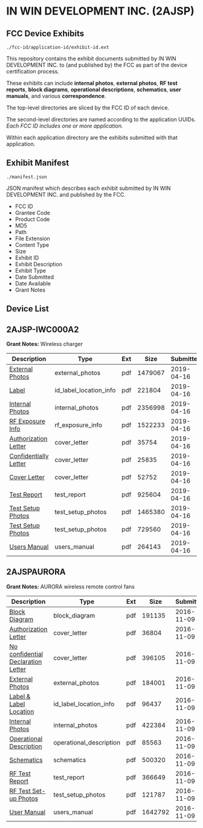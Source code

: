 # IN WIN DEVELOPMENT INC. (2AJSP)
## FCC Device Exhibits

```
./fcc-id/application-id/exhibit-id.ext
```

This repository contains the exhibit documents submitted by IN WIN DEVELOPMENT INC. to (and published by) the FCC as part of the device certification process.

These exhibits can include **internal photos**, **external photos**, **RF test reports**, **block diagrams**, **operational descriptions**, **schematics**, **user manuals**, and various **correspondence**.

The top-level directories are sliced by the FCC ID of each device.

The second-level directories are named according to the application UUIDs. *Each FCC ID includes one or more application.*

Within each application directory are the exhibits submitted with that application. 

## Exhibit Manifest

```
./manifest.json
```

JSON manifest which describes each exhibit submitted by IN WIN DEVELOPMENT INC. and published by the FCC.

- FCC ID
- Grantee Code
- Product Code
- MD5
- Path
- File Extension
- Content Type
- Size
- Exhibit ID
- Exhibit Description
- Exhibit Type
- Date Submitted
- Date Available
- Grant Notes

## Device List
## 2AJSP-IWC000A2
**Grant Notes:** Wireless charger

| Description | Type | Ext | Size | Submitted | Available |
| ----------- | ---- | --- | ---- | --------- | --------- |
| [External Photos](2AJSP-IWC000A2/c306807bba9296f0ed1acd15180f539d/4240971.pdf) | external_photos | pdf | 1479067 | 2019-04-16 | 2019-04-16 |
| [Label](2AJSP-IWC000A2/c306807bba9296f0ed1acd15180f539d/4240966.pdf) | id_label_location_info | pdf | 221804 | 2019-04-16 | 2019-04-16 |
| [Internal Photos](2AJSP-IWC000A2/c306807bba9296f0ed1acd15180f539d/4240972.pdf) | internal_photos | pdf | 2356998 | 2019-04-16 | 2019-04-16 |
| [RF Exposure Info](2AJSP-IWC000A2/c306807bba9296f0ed1acd15180f539d/4240977.pdf) | rf_exposure_info | pdf | 1522233 | 2019-04-16 | 2019-04-16 |
| [Authorization Letter](2AJSP-IWC000A2/c306807bba9296f0ed1acd15180f539d/4240964.pdf) | cover_letter | pdf | 35754 | 2019-04-16 | 2019-04-16 |
| [Confidentially Letter](2AJSP-IWC000A2/c306807bba9296f0ed1acd15180f539d/4240965.pdf) | cover_letter | pdf | 25835 | 2019-04-16 | 2019-04-16 |
| [Cover Letter](2AJSP-IWC000A2/c306807bba9296f0ed1acd15180f539d/4240975.pdf) | cover_letter | pdf | 52752 | 2019-04-16 | 2019-04-16 |
| [Test Report](2AJSP-IWC000A2/c306807bba9296f0ed1acd15180f539d/4240976.pdf) | test_report | pdf | 925604 | 2019-04-16 | 2019-04-16 |
| [Test Setup Photos](2AJSP-IWC000A2/c306807bba9296f0ed1acd15180f539d/4240973.pdf) | test_setup_photos | pdf | 1465380 | 2019-04-16 | 2019-04-16 |
| [Test Setup Photos](2AJSP-IWC000A2/c306807bba9296f0ed1acd15180f539d/4240974.pdf) | test_setup_photos | pdf | 729560 | 2019-04-16 | 2019-04-16 |
| [Users Manual](2AJSP-IWC000A2/c306807bba9296f0ed1acd15180f539d/4240967.pdf) | users_manual | pdf | 264143 | 2019-04-16 | 2019-04-16 |
## 2AJSPAURORA
**Grant Notes:** AURORA wireless remote control fans

| Description | Type | Ext | Size | Submitted | Available |
| ----------- | ---- | --- | ---- | --------- | --------- |
| [Block Diagram](2AJSPAURORA/40914b714cd35928cf70855ffa3e8f38/3190968.pdf) | block_diagram | pdf | 191135 | 2016-11-09 | 2016-11-09 |
| [Authorization Letter](2AJSPAURORA/40914b714cd35928cf70855ffa3e8f38/3190969.pdf) | cover_letter | pdf | 36804 | 2016-11-09 | 2016-11-09 |
| [No confidential Declaration Letter](2AJSPAURORA/40914b714cd35928cf70855ffa3e8f38/3190970.pdf) | cover_letter | pdf | 396105 | 2016-11-09 | 2016-11-09 |
| [External Photos](2AJSPAURORA/40914b714cd35928cf70855ffa3e8f38/3190971.pdf) | external_photos | pdf | 184001 | 2016-11-09 | 2016-11-09 |
| [Label & Label Location](2AJSPAURORA/40914b714cd35928cf70855ffa3e8f38/3190972.pdf) | id_label_location_info | pdf | 96437 | 2016-11-09 | 2016-11-09 |
| [Internal Photos](2AJSPAURORA/40914b714cd35928cf70855ffa3e8f38/3190973.pdf) | internal_photos | pdf | 422384 | 2016-11-09 | 2016-11-09 |
| [Operational Description](2AJSPAURORA/40914b714cd35928cf70855ffa3e8f38/3190974.pdf) | operational_description | pdf | 85563 | 2016-11-09 | 2016-11-09 |
| [Schematics](2AJSPAURORA/40914b714cd35928cf70855ffa3e8f38/3190975.pdf) | schematics | pdf | 500320 | 2016-11-09 | 2016-11-09 |
| [RF Test Report](2AJSPAURORA/40914b714cd35928cf70855ffa3e8f38/3190976.pdf) | test_report | pdf | 366649 | 2016-11-09 | 2016-11-09 |
| [RF Test Set-up Photos](2AJSPAURORA/40914b714cd35928cf70855ffa3e8f38/3190977.pdf) | test_setup_photos | pdf | 121787 | 2016-11-09 | 2016-11-09 |
| [User Manual](2AJSPAURORA/40914b714cd35928cf70855ffa3e8f38/3190978.pdf) | users_manual | pdf | 1642792 | 2016-11-09 | 2016-11-09 |
